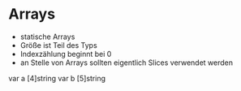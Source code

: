 # Arrays

- statische Arrays
- Größe ist Teil des Typs
- Indexzählung beginnt bei 0
- an Stelle von Arrays sollten eigentlich Slices verwendet werden 

var a [4]string
var b [5]string